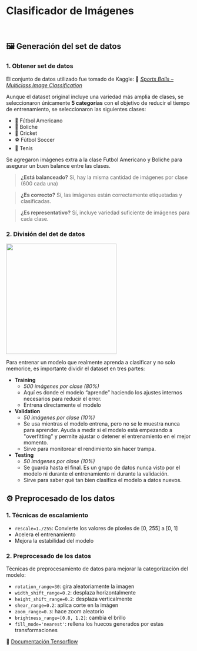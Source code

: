 # Clasificador de Imágenes
	
&nbsp;

## 🖼️ Generación del set de datos

### 1. Obtener set de datos

El conjunto de datos utilizado fue tomado de Kaggle: 🔗 [_Sports Balls – Multiclass Image Classification_](https://www.kaggle.com/datasets/samuelcortinhas/sports-balls-multiclass-image-classification/data)

Aunque el dataset original incluye una variedad más amplia de clases, se seleccionaron únicamente **5 categorías** con el objetivo de reducir el tiempo de entrenamiento, se seleccionaron las siguientes clases:

- 🏈 Fútbol Americano
- 🎳 Boliche
- 🏏 Cricket
- ⚽ Fútbol Soccer
- 🎾 Tenis
  
Se agregaron imágenes extra a la clase Futbol Americano y Boliche para asegurar un buen balance entre las clases.

> **¿Está balanceado?** Sí, hay la misma cantidad de imágenes por clase (600 cada una)

> **¿Es correcto?** Sí, las imágenes están correctamente etiquetadas y clasificadas.

> **¿Es representativo?** Sí, incluye variedad suficiente de imágenes para cada clase.

### 2. División del det de datos
  <img src="https://velog.velcdn.com/images/iguv/post/8ae842e3-f2b6-44c5-b7bf-a1f74b3a9124/image.png" width="300"/>
  
  Para entrenar un modelo que realmente aprenda a clasificar y no solo memorice, es importante dividir el dataset en tres partes:

- **Training**
  - *500 imágenes por clase (80%)*
  - Aquí es donde el modelo “aprende” haciendo los ajustes internos necesarios para reducir el error.
  - Entrena directamente el modelo
- **Validation**
  - *50 imágenes por clase (10%)*
  - Se usa mientras el modelo entrena, pero no se le muestra nunca para aprender.
Ayuda a medir si el modelo está empezando a "overfitting" y permite ajustar o detener el entrenamiento en el mejor momento.
  - Sirve para monitorear el rendimiento sin hacer trampa.
- **Testing**
  - *50 imágenes por clase (10%)*
  - Se guarda hasta el final. Es un grupo de datos nunca visto por el modelo ni durante el entrenamiento ni durante la validación.
  - Sirve para saber qué tan bien clasifica el modelo a datos nuevos.
	

## ⚙️ Preprocesado de los datos

### 1. Técnicas de escalamiento
- `rescale=1./255`: Convierte los valores de píxeles de [0, 255] a [0, 1]
- Acelera el entrenamiento
- Mejora la estabilidad del modelo

### 2. Preprocesado de los datos
Técnicas de preprocesamiento de datos para mejorar la categorización del modelo:
- `rotation_range=30`: gira aleatoriamente la imagen
- `width_shift_range=0.2`: desplaza horizontalmente
- `height_shift_range=0.2`: desplaza verticalmente
- `shear_range=0.2`: aplica corte en la imágen
- `zoom_range=0.3`: hace zoom aleatorio
- `brightness_range=[0.8, 1.2]`: cambia el brillo
- `fill_mode='nearest'`: rellena los huecos generados por estas transformaciones

🔗 [Documentación Tensorflow](https://www.tensorflow.org/api_docs/python/tf/keras/preprocessing/image/ImageDataGenerator)
